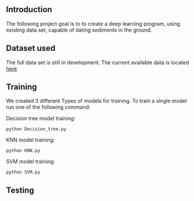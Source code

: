 ## Introduction
The following project goal is to to create a deep learning program, using existing data set, capable of dating sediments in the ground. 


## Dataset used
The full data set is still in development. The current available data is located [here](https://github.com/shmooel28/finalProject/blob/master/data_b1.xlsx) 


## Training
We created 3 different Types of models for training. To train a single model run one of the following command:

Decision tree model training:

    python Decision_tree.py

KNN model training:

    python KNN.py

SVM model training:

    python SVM.py
    
## Testing
